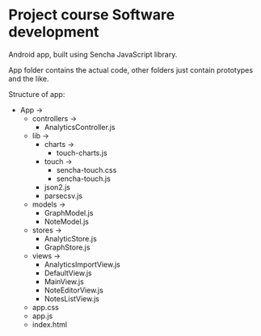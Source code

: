 # Project course Software development

Android app, built using Sencha JavaScript library.

App folder contains the actual code, other folders just contain prototypes and the like.

Structure of app:

* App ->
	* controllers ->
		* AnalyticsController.js
	* lib ->
		* charts ->
			* touch-charts.js
		* touch ->
			* sencha-touch.css
			* sencha-touch.js
		* json2.js
		* parsecsv.js
	* models ->
		* GraphModel.js 
		* NoteModel.js
	* stores ->
		* AnalyticStore.js
		* GraphStore.js
	* views ->
		* AnalyticsImportView.js
		* DefaultView.js
		* MainView.js
		* NoteEditorView.js
		* NotesListView.js
	* app.css
	* app.js
	* index.html